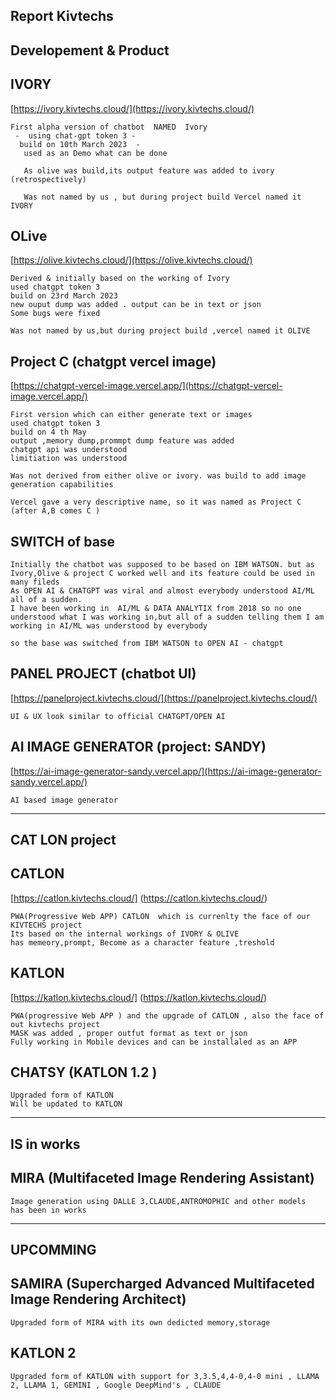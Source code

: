 ## Report Kivtechs 

## Developement & Product 

## IVORY 

[https://ivory.kivtechs.cloud/](https://ivory.kivtechs.cloud/)

	First alpha version of chatbot	NAMED  Ivory 
	 -  using chat-gpt token 3 - 
	  build on 10th March 2023  - 
	   used as an Demo what can be done 

	   As olive was build,its output feature was added to ivory (retrospectively) 
	  
	   Was not named by us , but during project build Vercel named it IVORY



## OLive 

[https://olive.kivtechs.cloud/](https://olive.kivtechs.cloud/)

	Derived & initially based on the working of Ivory 
	used chatgpt token 3 
	build on 23rd March 2023 
	new ouput dump was added . output can be in text or json 
	Some bugs were fixed 

	Was not named by us,but during project build ,vercel named it OLIVE


##  Project C (chatgpt vercel image)

[https://chatgpt-vercel-image.vercel.app/](https://chatgpt-vercel-image.vercel.app/)
 
	First version which can either generate text or images 
	used chatgpt token 3 
	build on 4 th May 
	output ,memory dump,prommpt dump feature was added 
	chatgpt api was understood 
	limitiation was understood 

	Was not derived from either olive or ivory. was build to add image generation capabilities 

	Vercel gave a very descriptive name, so it was named as Project C (after A,B comes C )


## SWITCH of base

	Initially the chatbot was supposed to be based on IBM WATSON. but as Ivory,Olive & project C worked well and its feature could be used in many fileds 
	As OPEN AI & CHATGPT was viral and almost everybody understood AI/ML all of a sudden.
	I have been working in  AI/ML & DATA ANALYTIX from 2018 so no one understood what I was working in,but all of a sudden telling them I am working in AI/ML was understood by everybody 
	 
	so the base was switched from IBM WATSON to OPEN AI - chatgpt 






## PANEL PROJECT (chatbot UI)

[https://panelproject.kivtechs.cloud/](https://panelproject.kivtechs.cloud/)

	UI & UX look similar to official CHATGPT/OPEN AI 


## AI IMAGE GENERATOR (project: SANDY)

[https://ai-image-generator-sandy.vercel.app/](https://ai-image-generator-sandy.vercel.app/)

	AI based image generator 




_____________________________________________________________________________________________________________


## CAT LON project 

## CATLON

[https://catlon.kivtechs.cloud/] (https://catlon.kivtechs.cloud/)

	PWA(Progressive Web APP) CATLON  which is currenlty the face of our KIVTECHS project 
	Its based on the internal workings of IVORY & OLIVE 
	has memeory,prompt, Become as a character feature ,treshold 


## KATLON 

[https://katlon.kivtechs.cloud/] (https://katlon.kivtechs.cloud/)

	PWA(progressive Web APP ) and the upgrade of CATLON , also the face of out kivtechs project 
	MASK was added , proper outfut format as text or json 
	Fully working in Mobile devices and can be installaled as an APP 


## CHATSY (KATLON 1.2 )

	Upgraded form of KATLON 
	Will be updated to KATLON 	




-------------------------------------------------------------------------------------------------------------------------------------
## IS in works 

## MIRA (Multifaceted Image Rendering Assistant)

	Image generation using DALLE 3,CLAUDE,ANTROMOPHIC and other models 
	has been in works 



-----------------------------------------------------------------------------------------------------------------------------------------


## UPCOMMING 


## SAMIRA (Supercharged Advanced Multifaceted Image Rendering Architect)

	Upgraded form of MIRA with its own dedicted memory,storage 



## KATLON 2 
	
	Upgraded form of KATLON with support for 3,3.5,4,4-0,4-0 mini , LLAMA 2, LLAMA 1, GEMINI , Google DeepMind's , CLAUDE 


	
